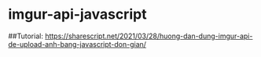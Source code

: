 # imgur-api-javascript
##Tutorial: https://sharescript.net/2021/03/28/huong-dan-dung-imgur-api-de-upload-anh-bang-javascript-don-gian/
